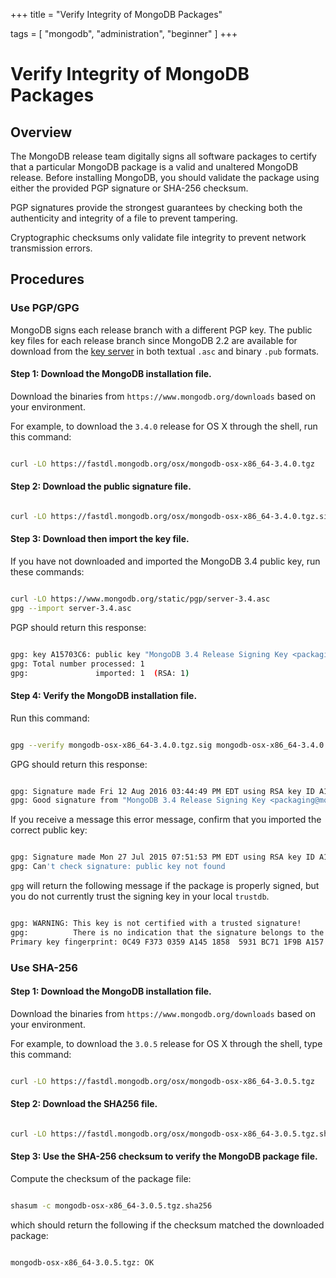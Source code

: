 +++
title = "Verify Integrity of MongoDB Packages"

tags = [
"mongodb",
"administration",
"beginner" ]
+++

# Verify Integrity of MongoDB Packages


## Overview

The MongoDB release team digitally signs all software packages to
certify that a particular MongoDB package is a valid and unaltered
MongoDB release. Before installing MongoDB, you should validate the package
using either the provided PGP signature or SHA-256 checksum.

PGP signatures provide the strongest guarantees by checking both the
authenticity and integrity of a file to prevent tampering.

Cryptographic checksums only validate file integrity to prevent network
transmission errors.


## Procedures


### Use PGP/GPG

MongoDB signs each release branch with a different PGP key. The public key files
for each release branch since MongoDB 2.2 are available for download
from the [key server](https://www.mongodb.org/static/pgp/) in both textual
``.asc`` and binary ``.pub`` formats.


#### Step 1: Download the MongoDB installation file.

Download the binaries from ``https://www.mongodb.org/downloads``
based on your environment.

For example, to download the ``3.4.0`` release for OS X through the
shell, run this command:

```sh

curl -LO https://fastdl.mongodb.org/osx/mongodb-osx-x86_64-3.4.0.tgz

```


#### Step 2: Download the public signature file.

```sh

curl -LO https://fastdl.mongodb.org/osx/mongodb-osx-x86_64-3.4.0.tgz.sig

```


#### Step 3: Download then import the key file.

If you have not downloaded and imported the MongoDB 3.4 public key,
run these commands:

```sh

curl -LO https://www.mongodb.org/static/pgp/server-3.4.asc
gpg --import server-3.4.asc

```

PGP should return this response:

```sh

gpg: key A15703C6: public key "MongoDB 3.4 Release Signing Key <packaging@mongodb.com>" imported
gpg: Total number processed: 1
gpg:               imported: 1  (RSA: 1)

```


#### Step 4: Verify the MongoDB installation file.

Run this command:

```sh

gpg --verify mongodb-osx-x86_64-3.4.0.tgz.sig mongodb-osx-x86_64-3.4.0.tgz

```

GPG should return this response:

```sh

gpg: Signature made Fri 12 Aug 2016 03:44:49 PM EDT using RSA key ID A15703C6
gpg: Good signature from "MongoDB 3.4 Release Signing Key <packaging@mongodb.com>"

```

If you receive a message this error message, confirm that you imported the correct
public key:

```sh

gpg: Signature made Mon 27 Jul 2015 07:51:53 PM EDT using RSA key ID A15703C6
gpg: Can't check signature: public key not found

```

``gpg`` will return the following message if the package is
properly signed, but you do not currently trust the signing key
in your local ``trustdb``.

```sh

gpg: WARNING: This key is not certified with a trusted signature!
gpg:          There is no indication that the signature belongs to the owner.
Primary key fingerprint: 0C49 F373 0359 A145 1858  5931 BC71 1F9B A157 03C6

```


### Use SHA-256


#### Step 1: Download the MongoDB installation file.

Download the binaries from ``https://www.mongodb.org/downloads``
based on your environment.

For example, to download the ``3.0.5`` release for OS X through the
shell, type this command:

```sh

curl -LO https://fastdl.mongodb.org/osx/mongodb-osx-x86_64-3.0.5.tgz

```


#### Step 2: Download the SHA256 file.

```sh

curl -LO https://fastdl.mongodb.org/osx/mongodb-osx-x86_64-3.0.5.tgz.sha256

```


#### Step 3: Use the SHA-256 checksum to verify the MongoDB package file.

Compute the checksum of the package file:

```sh

shasum -c mongodb-osx-x86_64-3.0.5.tgz.sha256

```

which should return the following if the checksum matched the downloaded
package:

```sh

mongodb-osx-x86_64-3.0.5.tgz: OK

```

